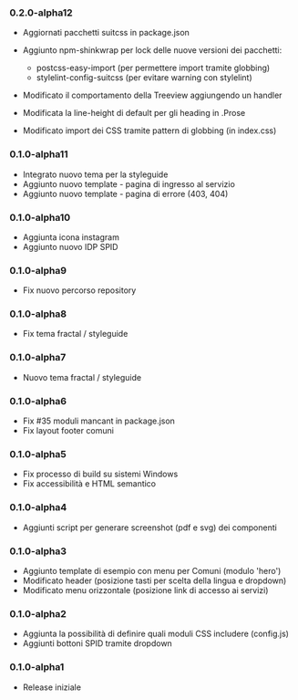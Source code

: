 ### 0.2.0-alpha12

* Aggiornati pacchetti suitcss in package.json

* Aggiunto npm-shinkwrap per lock delle nuove versioni dei pacchetti:
  - postcss-easy-import (per permettere import tramite globbing)
  - stylelint-config-suitcss (per evitare warning con stylelint)

* Modificato il comportamento della Treeview aggiungendo un handler
* Modificata la line-height di default per gli heading in .Prose
* Modificato import dei CSS tramite pattern di globbing (in index.css)

### 0.1.0-alpha11

* Integrato nuovo tema per la styleguide
* Aggiunto nuovo template - pagina di ingresso al servizio
* Aggiunto nuovo template - pagina di errore (403, 404)

### 0.1.0-alpha10

* Aggiunta icona instagram
* Aggiunto nuovo IDP SPID

### 0.1.0-alpha9

* Fix nuovo percorso repository

### 0.1.0-alpha8

* Fix tema fractal / styleguide

### 0.1.0-alpha7

* Nuovo tema fractal / styleguide

### 0.1.0-alpha6

* Fix #35 moduli mancant in package.json
* Fix layout footer comuni

### 0.1.0-alpha5

* Fix processo di build su sistemi Windows
* Fix accessibilità e HTML semantico

### 0.1.0-alpha4

* Aggiunti script per generare screenshot (pdf e svg) dei componenti

### 0.1.0-alpha3

* Aggiunto template di esempio con menu per Comuni (modulo 'hero')
* Modificato header (posizione tasti per scelta della lingua e dropdown)
* Modificato menu orizzontale (posizione link di accesso ai servizi)

### 0.1.0-alpha2

* Aggiunta la possibilità di definire quali moduli CSS includere (config.js)
* Aggiunti bottoni SPID tramite dropdown

### 0.1.0-alpha1

* Release iniziale
